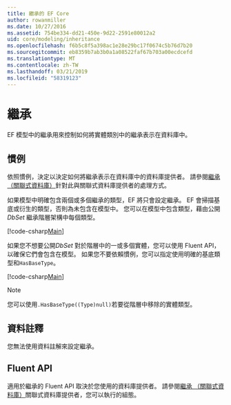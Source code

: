 ```yaml
---
title: 繼承的 EF Core
author: rowanmiller
ms.date: 10/27/2016
ms.assetid: 754be334-dd21-450e-9d22-2591e80012a2
uid: core/modeling/inheritance
ms.openlocfilehash: f6b5c8f5a398ac1e28e29bc17f0674c5b76d7b20
ms.sourcegitcommit: eb8359b7ab3b0a1a08522faf67b703a00ecdcefd
ms.translationtype: MT
ms.contentlocale: zh-TW
ms.lasthandoff: 03/21/2019
ms.locfileid: "58319123"
---
```

# <a name="inheritance"></a>繼承

EF 模型中的繼承用來控制如何將實體類別中的繼承表示在資料庫中。

## <a name="conventions"></a>慣例

依照慣例，決定以決定如何將繼承表示在資料庫中的資料庫提供者。 請參閱[繼承 （關聯式資料庫）](relational/inheritance.md)針對此與關聯式資料庫提供者的處理方式。

如果模型中明確包含兩個或多個繼承的類型，EF 將只會設定繼承。 EF 會掃描基底或衍生的類型，否則為未包含在模型中。 您可以在模型中包含類型，藉由公開*DbSet<TEntity>* 繼承階層架構中每個類型。

[!code-csharp[Main](../../../samples/core/Modeling/Conventions/Samples/InheritanceDbSets.cs?highlight=3-4&name=Model)]

如果您不想要公開*DbSet<TEntity>* 對於階層中的一或多個實體，您可以使用 Fluent API，以確保它們會包含在模型。
如果您不要依賴慣例，您可以指定使用明確的基底類型和`HasBaseType`。

[!code-csharp[Main](../../../samples/core/Modeling/Conventions/Samples/InheritanceModelBuilder.cs?highlight=7&name=Context)]

> [!NOTE]
> 您可以使用`.HasBaseType((Type)null)`若要從階層中移除的實體類型。

## <a name="data-annotations"></a>資料註釋

您無法使用資料註解來設定繼承。

## <a name="fluent-api"></a>Fluent API

適用於繼承的 Fluent API 取決於您使用的資料庫提供者。 請參閱[繼承 （關聯式資料庫）](relational/inheritance.md)關聯式資料庫提供者，您可以執行的組態。
